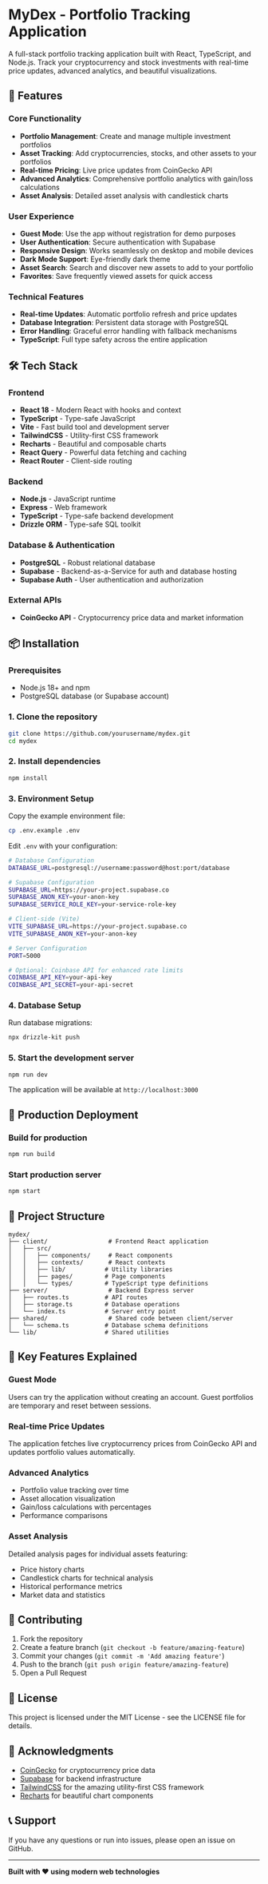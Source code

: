 # MyDex - Portfolio Tracking Application

A full-stack portfolio tracking application built with React, TypeScript, and Node.js. Track your cryptocurrency and stock investments with real-time price updates, advanced analytics, and beautiful visualizations.

## 🚀 Features

### Core Functionality
- **Portfolio Management**: Create and manage multiple investment portfolios
- **Asset Tracking**: Add cryptocurrencies, stocks, and other assets to your portfolios
- **Real-time Pricing**: Live price updates from CoinGecko API
- **Advanced Analytics**: Comprehensive portfolio analytics with gain/loss calculations
- **Asset Analysis**: Detailed asset analysis with candlestick charts

### User Experience
- **Guest Mode**: Use the app without registration for demo purposes
- **User Authentication**: Secure authentication with Supabase
- **Responsive Design**: Works seamlessly on desktop and mobile devices
- **Dark Mode Support**: Eye-friendly dark theme
- **Asset Search**: Search and discover new assets to add to your portfolio
- **Favorites**: Save frequently viewed assets for quick access

### Technical Features
- **Real-time Updates**: Automatic portfolio refresh and price updates
- **Database Integration**: Persistent data storage with PostgreSQL
- **Error Handling**: Graceful error handling with fallback mechanisms
- **TypeScript**: Full type safety across the entire application

## 🛠️ Tech Stack

### Frontend
- **React 18** - Modern React with hooks and context
- **TypeScript** - Type-safe JavaScript
- **Vite** - Fast build tool and development server
- **TailwindCSS** - Utility-first CSS framework
- **Recharts** - Beautiful and composable charts
- **React Query** - Powerful data fetching and caching
- **React Router** - Client-side routing

### Backend
- **Node.js** - JavaScript runtime
- **Express** - Web framework
- **TypeScript** - Type-safe backend development
- **Drizzle ORM** - Type-safe SQL toolkit

### Database & Authentication
- **PostgreSQL** - Robust relational database
- **Supabase** - Backend-as-a-Service for auth and database hosting
- **Supabase Auth** - User authentication and authorization

### External APIs
- **CoinGecko API** - Cryptocurrency price data and market information

## 📦 Installation

### Prerequisites
- Node.js 18+ and npm
- PostgreSQL database (or Supabase account)

### 1. Clone the repository
```bash
git clone https://github.com/yourusername/mydex.git
cd mydex
```

### 2. Install dependencies
```bash
npm install
```

### 3. Environment Setup
Copy the example environment file:
```bash
cp .env.example .env
```

Edit `.env` with your configuration:
```bash
# Database Configuration
DATABASE_URL=postgresql://username:password@host:port/database

# Supabase Configuration
SUPABASE_URL=https://your-project.supabase.co
SUPABASE_ANON_KEY=your-anon-key
SUPABASE_SERVICE_ROLE_KEY=your-service-role-key

# Client-side (Vite)
VITE_SUPABASE_URL=https://your-project.supabase.co
VITE_SUPABASE_ANON_KEY=your-anon-key

# Server Configuration
PORT=5000

# Optional: Coinbase API for enhanced rate limits
COINBASE_API_KEY=your-api-key
COINBASE_API_SECRET=your-api-secret
```

### 4. Database Setup
Run database migrations:
```bash
npx drizzle-kit push
```

### 5. Start the development server
```bash
npm run dev
```

The application will be available at `http://localhost:3000`

## 🚀 Production Deployment

### Build for production
```bash
npm run build
```

### Start production server
```bash
npm start
```

## 📁 Project Structure

```
mydex/
├── client/                 # Frontend React application
│   ├── src/
│   │   ├── components/     # React components
│   │   ├── contexts/       # React contexts
│   │   ├── lib/           # Utility libraries
│   │   ├── pages/         # Page components
│   │   └── types/         # TypeScript type definitions
├── server/                 # Backend Express server
│   ├── routes.ts          # API routes
│   ├── storage.ts         # Database operations
│   └── index.ts           # Server entry point
├── shared/                 # Shared code between client/server
│   └── schema.ts          # Database schema definitions
└── lib/                   # Shared utilities
```

## 🔑 Key Features Explained

### Guest Mode
Users can try the application without creating an account. Guest portfolios are temporary and reset between sessions.

### Real-time Price Updates
The application fetches live cryptocurrency prices from CoinGecko API and updates portfolio values automatically.

### Advanced Analytics
- Portfolio value tracking over time
- Asset allocation visualization
- Gain/loss calculations with percentages
- Performance comparisons

### Asset Analysis
Detailed analysis pages for individual assets featuring:
- Price history charts
- Candlestick charts for technical analysis
- Historical performance metrics
- Market data and statistics

## 🤝 Contributing

1. Fork the repository
2. Create a feature branch (`git checkout -b feature/amazing-feature`)
3. Commit your changes (`git commit -m 'Add amazing feature'`)
4. Push to the branch (`git push origin feature/amazing-feature`)
5. Open a Pull Request

## 📄 License

This project is licensed under the MIT License - see the LICENSE file for details.

## 🙏 Acknowledgments

- [CoinGecko](https://www.coingecko.com/) for cryptocurrency price data
- [Supabase](https://supabase.com/) for backend infrastructure
- [TailwindCSS](https://tailwindcss.com/) for the amazing utility-first CSS framework
- [Recharts](https://recharts.org/) for beautiful chart components

## 📞 Support

If you have any questions or run into issues, please open an issue on GitHub.

---

**Built with ❤️ using modern web technologies**
